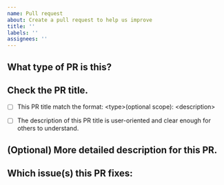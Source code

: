 ```yaml
---
name: Pull request
about: Create a pull request to help us improve
title: ''
labels: ''
assignees: ''
---
```



## What type of PR is this?
<!--
Add one of the following kinds:

build: Changes that affect the build system or external dependencies (example scopes: gulp, broccoli, npm)
ci: Changes to our CI configuration files and scripts (example scopes: Travis, Circle, BrowserStack, SauceLabs)
docs: Documentation only changes
feat: A new feature
optimize: A new optimization
fix: A bug fix
perf: A code change that improves performance
refactor: A code change that neither fixes a bug nor adds a feature
style: Changes that do not affect the meaning of the code (white space, formatting, missing semi-colons, etc)
test: Adding missing tests or correcting existing tests
chore: Changes to the build process or auxiliary tools and libraries such as documentation generation
-->

## Check the PR title.
<!--
The description of the title will be attached in Release Notes, 
so please describe it from user-oriented, what this PR does / why we need it.
Please check your PR title with the below requirements:
-->
- [ ] This PR title match the format: \<type\>(optional scope): \<description\>
- [ ] The description of this PR title is user-oriented and clear enough for others to understand.



## (Optional) More detailed description for this PR.
<!--
Provide more detailed info for review(e.g., it's recommended to provide perf data if this is a perf type PR).
-->

## Which issue(s) this PR fixes:
<!--
Automatically closes linked issue when PR is merged.
Eg: `Fixes #<issue number>`, or `Fixes (paste link of issue)`.
-->
